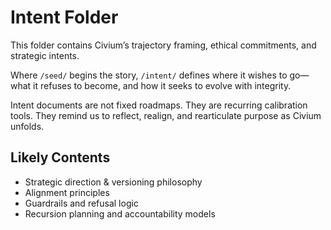 # Intent Folder

This folder contains Civium’s trajectory framing, ethical commitments, and strategic intents.

Where `/seed/` begins the story, `/intent/` defines where it wishes to go—what it refuses to become, and how it seeks to evolve with integrity.

Intent documents are not fixed roadmaps. They are recurring calibration tools. They remind us to reflect, realign, and rearticulate purpose as Civium unfolds.

## Likely Contents

- Strategic direction & versioning philosophy
- Alignment principles
- Guardrails and refusal logic
- Recursion planning and accountability models
